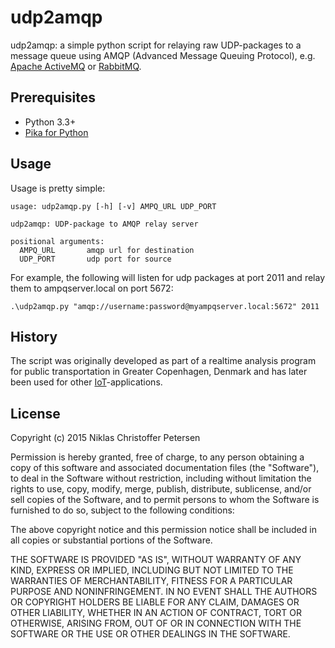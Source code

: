 # udp2amqp
udp2amqp: a simple python script for relaying raw UDP-packages to a message queue using AMQP (Advanced Message Queuing Protocol), e.g. [Apache ActiveMQ](http://activemq.apache.org/) or [RabbitMQ](https://www.rabbitmq.com/).

## Prerequisites
- Python 3.3+
- [Pika for Python](https://github.com/pika/pika)

## Usage
Usage is pretty simple:
```
usage: udp2amqp.py [-h] [-v] AMPQ_URL UDP_PORT

udp2amqp: UDP-package to AMQP relay server

positional arguments:
  AMPQ_URL       amqp url for destination
  UDP_PORT       udp port for source
```

For example, the following will listen for udp packages at port 2011 and relay them to ampqserver.local on port 5672:
```
.\udp2amqp.py "amqp://username:password@myampqserver.local:5672" 2011 
```

## History
The script was originally developed as part of a realtime analysis program for public transportation in Greater Copenhagen, Denmark and has later been used for other [IoT](http://en.wikipedia.org/wiki/Internet_of_Things)-applications.

## License
Copyright (c) 2015 Niklas Christoffer Petersen

Permission is hereby granted, free of charge, to any person obtaining a
copy of this software and associated documentation files (the "Software"),
to deal in the Software without restriction, including without limitation
the rights to use, copy, modify, merge, publish, distribute, sublicense,
and/or sell copies of the Software, and to permit persons to whom the Software
is furnished to do so, subject to the following conditions:

The above copyright notice and this permission notice shall be included in all
copies or substantial portions of the Software.

THE SOFTWARE IS PROVIDED "AS IS", WITHOUT WARRANTY OF ANY KIND, EXPRESS OR IMPLIED,
INCLUDING BUT NOT LIMITED TO THE WARRANTIES OF MERCHANTABILITY, FITNESS FOR A
PARTICULAR PURPOSE AND NONINFRINGEMENT. IN NO EVENT SHALL THE AUTHORS OR COPYRIGHT
HOLDERS BE LIABLE FOR ANY CLAIM, DAMAGES OR OTHER LIABILITY, WHETHER IN AN ACTION OF
CONTRACT, TORT OR OTHERWISE, ARISING FROM, OUT OF OR IN CONNECTION WITH THE SOFTWARE
OR THE USE OR OTHER DEALINGS IN THE SOFTWARE.
